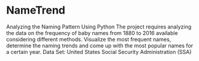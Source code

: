 # NameTrend
Analyzing the Naming Pattern Using Python
The project requires analyzing the data on the frequency of baby names from 1880 to 2016 available considering different methods. Visualize the most
frequent names, determine the naming trends and come up with the most popular names
for a certain year.
Data Set: United States Social Security Administration (SSA)
